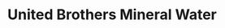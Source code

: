 ---
title: "United Brothers Mineral Water"
url: /zwedru/united-brothers-mineral-water/
shop: beverages
---
